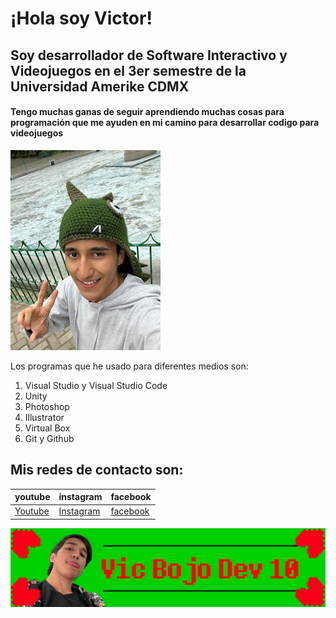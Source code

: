 # ¡Hola soy Victor!

## Soy desarrollador de Software Interactivo y Videojuegos en el 3er semestre de la Universidad Amerike CDMX
#### Tengo muchas ganas de seguir aprendiendo muchas cosas para programación que me ayuden en mi camino para desarrollar codigo para videojuegos
![Victor](/imagenes/Vic.jpeg)

Los programas que he usado para diferentes medios son:
1. Visual Studio y Visual Studio Code
1. Unity 
1. Photoshop
1. Illustrator
1. Virtual Box
1. Git y Github

## Mis redes de contacto son: 
|youtube|instagram|facebook|
|----|-----|-----|
|[Youtube](https://youtube.com/@vicbojo?si=2QRkFM6ryYYRBlcQ)|[Instagram](https://www.instagram.com/vic_bojo?igsh=MW9xd2kxY3RiNmRubA%3D%3D&utm_source=qr)|[facebook](https://www.facebook.com/share/19oVwiqR86/?mibextid=wwXIfr)|

![Portada](/imagenes/Portada1.png)